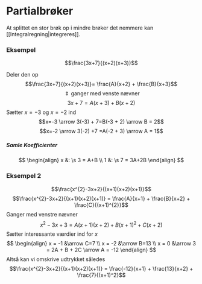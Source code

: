 # Partialbrøker
At splittet en stor brøk op i mindre brøker det nemmere kan [[Integralregning|integreres]].


### Eksempel

$$\frac{3x+7}{(x+2)(x+3)}$$

Deler den op
$$\frac{3x+7}{(x+2)(x+3)}= \frac{A}{x+2} + \frac{B}{x+3}$$
$$\Updownarrow \text{ganger med venste nævner}$$
$$3x+7 = A(x+3) + B(x+2)$$
Sætter $x=-3$ og $x=-2$ ind
$$x=-3 \arrow 3(-3) + 7=B(-3 + 2) \arrow B = 2$$
$$x=-2 \arrow 3(-2) +7 =A(-2 + 3) \arrow A = 1$$
##### Samle Koefficienter
$$
\begin{align}
x &: \s 3 = A+B \\
1 &: \s 7 = 3A+2B
\end{align}
$$

### Eksempel 2
$$\frac{x^{2}-3x+2}{(x+1)(x+2)(x+1)}$$
$$\frac{x^{2}-3x+2}{(x+1)(x+2)(x+1)} = \frac{A}{x+1} + \frac{B}{x+2} + \frac{C}{(x+1)^{2}}$$
Ganger med venstre nævner
$$x^{2}-3x+3 = A(x+1)(x+2) + B(x+1)^{2}+ C(x+2)$$
Sætter interessante værdier ind for $x$
$$
\begin{align}
x = -1 &\arrow C=7 \\
x = -2 &\arrow B=13 \\
x = 0 &\arrow 3 = 2A + B + 2C \arrow A = -12
\end{align}
$$
Altså kan vi omskrive udtrykket således
$$\frac{x^{2}-3x+2}{(x+1)(x+2)(x+1)} = \frac{-12}{x+1} + \frac{13}{x+2} + \frac{7}{(x+1)^2}$$
